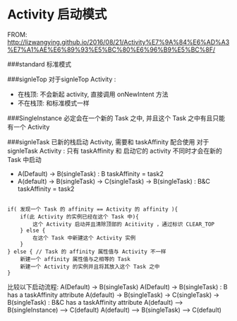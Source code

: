 # Activity 启动模式

FROM:
http://lizwangying.github.io/2016/08/21/Activity%E7%9A%84%E6%AD%A3%E7%A1%AE%E6%89%93%E5%BC%80%E6%96%B9%E5%BC%8F/

###standard
标准模式

###signleTop
对于signleTop Activity :

- 在栈顶: 不会新起 activity, 直接调用 onNewIntent 方法
- 不在栈顶: 和标准模式一样

###SingleInstance
必定会在一个新的 Task 之中, 并且这个 Task 之中有且只能有一个 Activity 

###signleTask
已新的栈启动 Activity, 需要和 taskAffinity 配合使用
对于signleTask Activity : 只有 taskAffinity 和 启动它的 activity 不同时才会在新的 Task 中启动

- A(Default) -> B(singleTask) : B taskAffinity = task2
- A(default) -> B(singleTask) -> C(singleTask) -> B(singleTask) : B&C taskAffinity = task2

```

if( 发现一个 Task 的 affinity == Activity 的 affinity ){
    if(此 Activity 的实例已经在这个 Task 中){
        这个 Activity 启动并且清除顶部的 Acitivity ，通过标识 CLEAR_TOP 
    } else {
        在这个 Task 中新建这个 Activity 实例
    }
} else { // Task 的 affinity 属性值与 Activity 不一样
    新建一个 affinity 属性值与之相等的 Task
    新建一个 Activity 的实例并且将其放入这个 Task 之中
}

```


比较以下启动流程:
A(Default) -> B(singleTask)
A(Default) -> B(singleTask) : B has a taskAffinity attribute
A(default) -> B(singleTask) -> C(singleTask) -> B(singleTask) : B&C has a taskAffinity attribute
A(default) –> B(singleInstance) –> C(default)
A(default) –> B(singleTask) –> C(default)


